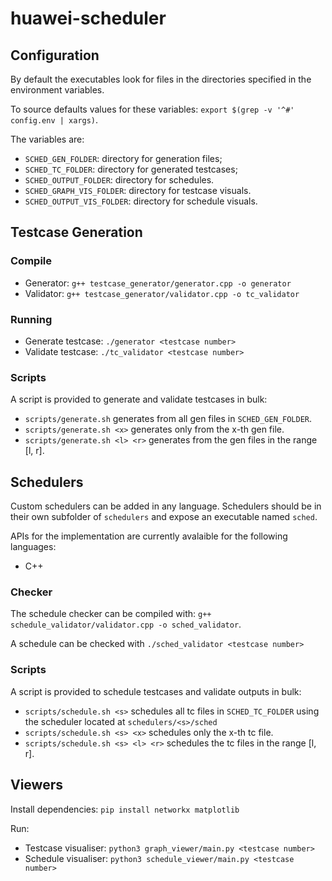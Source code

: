 # huawei-scheduler

## Configuration

By default the executables look for files in the directories specified in the environment variables.

To source defaults values for these variables: `export $(grep -v '^#' config.env | xargs)`.

The variables are:

 - `SCHED_GEN_FOLDER`: directory for generation files;
 - `SCHED_TC_FOLDER`: directory for generated testcases;
 - `SCHED_OUTPUT_FOLDER`: directory for schedules.
 - `SCHED_GRAPH_VIS_FOLDER`: directory for testcase visuals.
 - `SCHED_OUTPUT_VIS_FOLDER`: directory for schedule visuals.

## Testcase Generation

### Compile

 - Generator: `g++ testcase_generator/generator.cpp -o generator`
 - Validator: `g++ testcase_generator/validator.cpp -o tc_validator`

### Running
 
 - Generate testcase: `./generator <testcase number>` 
 - Validate testcase: `./tc_validator <testcase number>`

### Scripts

A script is provided to generate and validate testcases in bulk:

 - `scripts/generate.sh` generates from all gen files in `SCHED_GEN_FOLDER`.
 - `scripts/generate.sh <x>` generates only from the x-th gen file.
 - `scripts/generate.sh <l> <r>` generates from the gen files in the range [l, r].

## Schedulers

Custom schedulers can be added in any language.
Schedulers should be in their own subfolder of `schedulers` and expose an executable named `sched`.

APIs for the implementation are currently avalaible for the following languages:

 - C++

### Checker

The schedule checker can be compiled with: `g++ schedule_validator/validator.cpp -o sched_validator`.

A schedule can be checked with `./sched_validator <testcase number>`

### Scripts

A script is provided to schedule testcases and validate outputs in bulk:

 - `scripts/schedule.sh <s>` schedules all tc files in `SCHED_TC_FOLDER` using the scheduler located at `schedulers/<s>/sched`
 - `scripts/schedule.sh <s> <x>` schedules only the x-th tc file.
 - `scripts/schedule.sh <s> <l> <r>` schedules the tc files in the range [l, r].

## Viewers
Install dependencies:
`pip install networkx matplotlib`

Run:
 - Testcase visualiser: `python3 graph_viewer/main.py <testcase number>`
 - Schedule visualiser: `python3 schedule_viewer/main.py <testcase number>`
